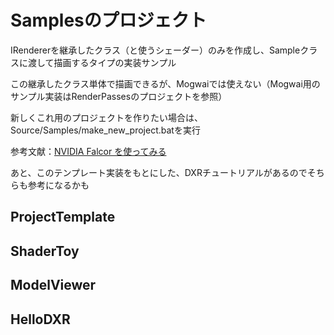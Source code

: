 # Samplesのプロジェクト
IRendererを継承したクラス（と使うシェーダー）のみを作成し、Sampleクラスに渡して描画するタイプの実装サンプル  

この継承したクラス単体で描画できるが、Mogwaiでは使えない（Mogwai用のサンプル実装はRenderPassesのプロジェクトを参照）  

新しくこれ用のプロジェクトを作りたい場合は、Source/Samples/make_new_project.batを実行  

参考文献：[NVIDIA Falcor を使ってみる](https://shikihuiku.github.io/post/falcor_getting_started/  )

あと、このテンプレート実装をもとにした、DXRチュートリアルがあるのでそちらも参考になるかも  


## ProjectTemplate


## ShaderToy

## ModelViewer

## HelloDXR
<!--stackedit_data:
eyJoaXN0b3J5IjpbNjc1MTAzMzIzLDE3Nzg5MTk1OTcsMzAyMj
A1ODg3LDk0NjQ3ODI5Myw3NTY1NzI3ODldfQ==
-->
